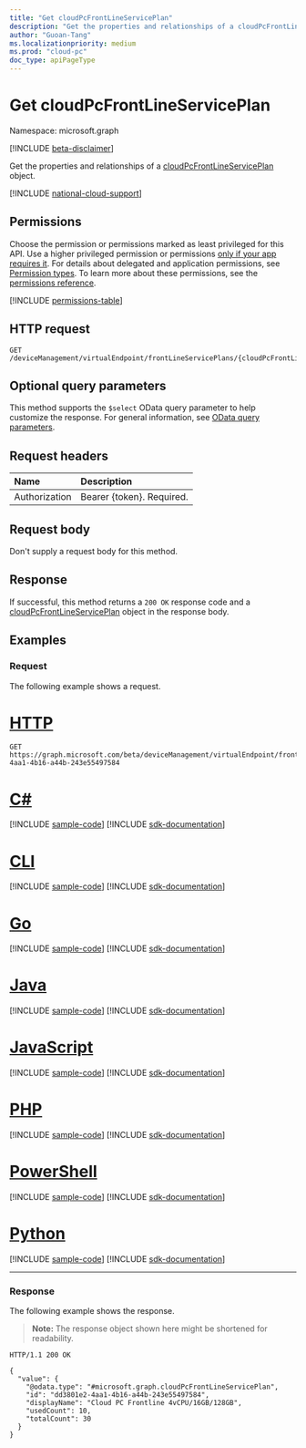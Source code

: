 ```yaml
---
title: "Get cloudPcFrontLineServicePlan"
description: "Get the properties and relationships of a cloudPcFrontLineServicePlan object."
author: "Guoan-Tang"
ms.localizationpriority: medium
ms.prod: "cloud-pc"
doc_type: apiPageType
---
```


# Get cloudPcFrontLineServicePlan

Namespace: microsoft.graph

[!INCLUDE [beta-disclaimer](../../includes/beta-disclaimer.md)]

Get the properties and relationships of a [cloudPcFrontLineServicePlan](../resources/cloudpcfrontlineserviceplan.md) object.

[!INCLUDE [national-cloud-support](../../includes/global-us.md)]

## Permissions

Choose the permission or permissions marked as least privileged for this API. Use a higher privileged permission or permissions [only if your app requires it](/graph/permissions-overview#best-practices-for-using-microsoft-graph-permissions). For details about delegated and application permissions, see [Permission types](/graph/permissions-overview#permission-types). To learn more about these permissions, see the [permissions reference](/graph/permissions-reference).

<!-- { "blockType": "permissions", "name": "cloudpcfrontlineserviceplan_get" } -->
[!INCLUDE [permissions-table](../includes/permissions/cloudpcfrontlineserviceplan-get-permissions.md)]

## HTTP request

<!-- {
  "blockType": "ignored"
}
-->

```http
GET /deviceManagement/virtualEndpoint/frontLineServicePlans/{cloudPcFrontLineServicePlanId}
```

## Optional query parameters

This method supports the `$select` OData query parameter to help customize the response. For general information, see [OData query parameters](/graph/query-parameters).

## Request headers

| Name          | Description               |
| :------------ | :------------------------ |
| Authorization | Bearer {token}. Required. |

## Request body

Don't supply a request body for this method.

## Response

If successful, this method returns a `200 OK` response code and a [cloudPcFrontLineServicePlan](../resources/cloudpcfrontlineserviceplan.md) object in the response body.

## Examples

### Request

The following example shows a request.

# [HTTP](#tab/http)
<!-- {
  "blockType": "request",
  "name": "get_cloudpcfrontlineserviceplan"
}
-->

```msgraph-interactive
GET https://graph.microsoft.com/beta/deviceManagement/virtualEndpoint/frontLineServicePlans/dd3801e2-4aa1-4b16-a44b-243e55497584
```

# [C#](#tab/csharp)
[!INCLUDE [sample-code](../includes/snippets/csharp/get-cloudpcfrontlineserviceplan-csharp-snippets.md)]
[!INCLUDE [sdk-documentation](../includes/snippets/snippets-sdk-documentation-link.md)]

# [CLI](#tab/cli)
[!INCLUDE [sample-code](../includes/snippets/cli/get-cloudpcfrontlineserviceplan-cli-snippets.md)]
[!INCLUDE [sdk-documentation](../includes/snippets/snippets-sdk-documentation-link.md)]

# [Go](#tab/go)
[!INCLUDE [sample-code](../includes/snippets/go/get-cloudpcfrontlineserviceplan-go-snippets.md)]
[!INCLUDE [sdk-documentation](../includes/snippets/snippets-sdk-documentation-link.md)]

# [Java](#tab/java)
[!INCLUDE [sample-code](../includes/snippets/java/get-cloudpcfrontlineserviceplan-java-snippets.md)]
[!INCLUDE [sdk-documentation](../includes/snippets/snippets-sdk-documentation-link.md)]

# [JavaScript](#tab/javascript)
[!INCLUDE [sample-code](../includes/snippets/javascript/get-cloudpcfrontlineserviceplan-javascript-snippets.md)]
[!INCLUDE [sdk-documentation](../includes/snippets/snippets-sdk-documentation-link.md)]

# [PHP](#tab/php)
[!INCLUDE [sample-code](../includes/snippets/php/get-cloudpcfrontlineserviceplan-php-snippets.md)]
[!INCLUDE [sdk-documentation](../includes/snippets/snippets-sdk-documentation-link.md)]

# [PowerShell](#tab/powershell)
[!INCLUDE [sample-code](../includes/snippets/powershell/get-cloudpcfrontlineserviceplan-powershell-snippets.md)]
[!INCLUDE [sdk-documentation](../includes/snippets/snippets-sdk-documentation-link.md)]

# [Python](#tab/python)
[!INCLUDE [sample-code](../includes/snippets/python/get-cloudpcfrontlineserviceplan-python-snippets.md)]
[!INCLUDE [sdk-documentation](../includes/snippets/snippets-sdk-documentation-link.md)]

---

### Response

The following example shows the response.

> **Note:** The response object shown here might be shortened for readability.

<!-- {
  "blockType": "response",
  "truncated": true,
  "@odata.type": "microsoft.graph.cloudPcFrontLineServicePlan"
}
-->

```http
HTTP/1.1 200 OK

{
  "value": {
    "@odata.type": "#microsoft.graph.cloudPcFrontLineServicePlan",
    "id": "dd3801e2-4aa1-4b16-a44b-243e55497584",
    "displayName": "Cloud PC Frontline 4vCPU/16GB/128GB",
    "usedCount": 10,
    "totalCount": 30
  }
}
```
